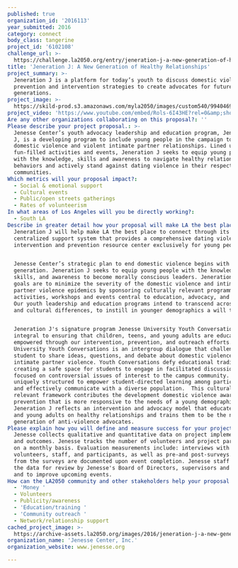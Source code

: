 ```yaml
---
published: true
organization_id: '2016113'
year_submitted: 2016
category: connect
body_class: tangerine
project_id: '6102108'
challenge_url: >-
  https://challenge.la2050.org/entry/jeneration-j-a-new-generation-of-healthy-relationships
title: 'Jeneration J: A New Generation of Healthy Relationships'
project_summary: >-
  Jeneration J is a platform for today’s youth to discuss domestic violence
  prevention and intervention strategies to create advocates for future
  generations.
project_image: >-
  https://skild-prod.s3.amazonaws.com/myla2050/images/custom540/9940469155741-team90.jpg
project_video: 'https://www.youtube.com/embed/Rols-6I43HE?rel=0&amp;showinfo=0'
Are any other organizations collaborating on this proposal?: ''
Please describe your project proposal.: >-
  Jenesse Center’s youth advocacy leadership and education program, Jeneration
  J, is a developing program to include young people in the campaign to prevent
  domestic violence and violent intimate partner relationships. Lined up with
  fun-filled activities and events, Jeneration J seeks to equip young people
  with the knowledge, skills and awareness to navigate healthy relationship
  behaviors and actively stand against dating violence in their respective
  communities.
Which metrics will your proposal impact?​:
  - Social & emotional support
  - Cultural events
  - Public/open streets gatherings
  - Rates of volunteerism
In what areas of Los Angeles will you be directly working?:
  - South LA
Describe in greater detail how your proposal will make LA the best place.: >-
  Jeneration J will help make LA the best place to connect through its
  centralized support system that provides a comprehensive dating violence
  intervention and prevention resource center exclusively for young people. 


  Jenesse Center’s strategic plan to end domestic violence begins with the next
  generation. Jeneration J seeks to equip young people with the knowledge,
  skills, and awareness to become morally conscious leaders. Jeneration J’s
  goals are to minimize the severity of the domestic violence and intimate
  partner violence epidemics by sponsoring culturally relevant programming,
  activities, workshops and events central to education, advocacy, and service.
  Our youth leadership and education programs intend to transcend across social
  and cultural differences, to instill in younger demographics a will to act. 


  Jeneration J's signature program Jenesse University Youth Conversations is
  integral to ensuring that children, teens, and young adults are educated and
  empowered through our intervention, prevention, and outreach efforts. Jenesse
  University Youth Conversations is an intergroup dialogue that challenges
  student to share ideas, questions, and debate about domestic violence and
  intimate partner violence. Youth Conversations defy educational traditions by
  creating a safe space for students to engage in facilitated discussions
  focused on controversial issues of interest to the campus community. They are
  uniquely structured to empower student-directed learning among participants
  and effectively communicate with a diverse population.  This culturally
  relevant framework contributes the development domestic violence awareness and
  prevention that is more responsive to the needs of a young demographic.
  Jeneration J reflects an intervention and advocacy model that educates youth
  and young adults on healthy relationships and trains them to be the next
  generation of anti-violence advocates.
Please explain how you will define and measure success for your project.​: >-
  Jenesse collects qualitative and quantitative data on project implementation
  and outcomes. Jenesse tracks the number of volunteers and project participants
  on a monthly basis. Evaluation measurements include: interviews with
  volunteers, staff, and participants, as well as pre-and post-surveys. Results
  from the surveys are documented upon event completion. Jenesse staff compiles
  the data for review by Jenesse's Board of Directors, supervisors and staff,
  and to improve upcoming events.
How can the LA2050 community and other stakeholders help your proposal succeed?:
  - 'Money '
  - Volunteers
  - Publicity/awareness
  - 'Education/training '
  - 'Community outreach '
  - Network/relationship support
cached_project_image: >-
  https://archive-assets.la2050.org/images/2016/jeneration-j-a-new-generation-of-healthy-relationships/skild-prod.s3.amazonaws.com/myla2050/images/custom540/9940469155741-team90.jpg
organization_name: 'Jenesse Center, Inc.'
organization_website: www.jenesse.org

---
```

